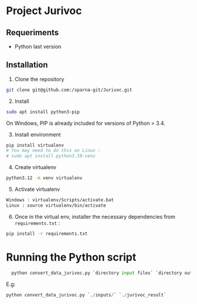 # Project Jurivoc


## Requeriments

* Python last version

## Installation

1. Clone the repository

```sh
git clone git@github.com:/sparna-git/Jurivoc.git
```

2. Install 
```sh
sudo apt install python3-pip
```

On Windows, PIP is already included for versions of Python > 3.4.

3. Install environment

```sh
pip install virtualenv 
# You may need to do this on Linux :
# sudo apt install python3.10-venv
```

4. Create virtualenv
```sh
python3.12 -m venv virtualenv
```

5. Activate virtualenv
```sh
Windows : virtualenv/Scripts/activate.bat
Linux : source virtualenv/bin/activate
```

6. Once in the virtual env, installer the necessary dependencies from `requirements.txt` :
```sh
pip install -r requirements.txt
```

# Running the Python script

```python
  python convert_data_jurivoc.py `directory input files` `directory output`
```

E.g:
```python
python convert_data_jurivoc.py `./inputs/` `./jurivoc_result`
```



